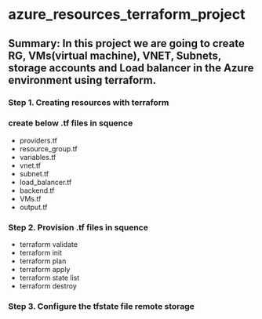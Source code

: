 # azure_resources_terraform_project

## Summary: In this project we are going to create RG, VMs(virtual machine), VNET, Subnets, storage accounts and Load balancer in the Azure environment using terraform. 
            
### Step 1. Creating resources with terraform 

### create below .tf files in squence 

* providers.tf 
* resource_group.tf
* variables.tf
* vnet.tf
* subnet.tf
* load_balancer.tf
* backend.tf
* VMs.tf
* output.tf 

### Step 2. Provision .tf files in squence

 * terraform validate
 * terraform init
 * terraform plan
 * terraform apply
 * terraform state list
 * terraform destroy
 
 ### Step 3. Configure the tfstate file remote storage
 
 
 



